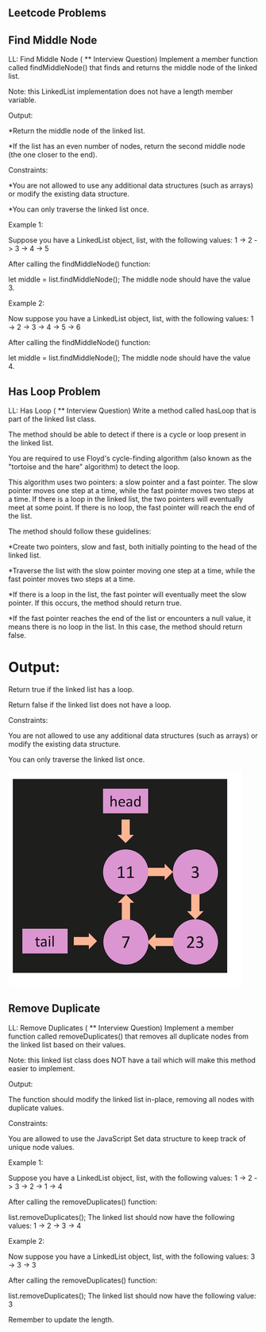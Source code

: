 ## Leetcode Problems

## Find Middle Node

LL: Find Middle Node ( \*\* Interview Question)
Implement a member function called findMiddleNode() that finds and returns the middle node of the linked list.

Note: this LinkedList implementation does not have a length member variable.

Output:

\*Return the middle node of the linked list.

\*If the list has an even number of nodes, return the second middle node (the one closer to the end).

Constraints:

\*You are not allowed to use any additional data structures (such as arrays) or modify the existing data structure.

\*You can only traverse the linked list once.

Example 1:

Suppose you have a LinkedList object, list, with the following values:
1 -> 2 -> 3 -> 4 -> 5

After calling the findMiddleNode() function:

let middle = list.findMiddleNode();
The middle node should have the value 3.

Example 2:

Now suppose you have a LinkedList object, list, with the following values:
1 -> 2 -> 3 -> 4 -> 5 -> 6

After calling the findMiddleNode() function:

let middle = list.findMiddleNode();
The middle node should have the value 4.

## Has Loop Problem

LL: Has Loop ( \*\* Interview Question)
Write a method called hasLoop that is part of the linked list class.

The method should be able to detect if there is a cycle or loop present in the linked list.

You are required to use Floyd's cycle-finding algorithm (also known as the "tortoise and the hare" algorithm) to detect the loop.

This algorithm uses two pointers: a slow pointer and a fast pointer. The slow pointer moves one step at a time, while the fast pointer moves two steps at a time. If there is a loop in the linked list, the two pointers will eventually meet at some point. If there is no loop, the fast pointer will reach the end of the list.

The method should follow these guidelines:

\*Create two pointers, slow and fast, both initially pointing to the head of the linked list.

\*Traverse the list with the slow pointer moving one step at a time, while the fast pointer moves two steps at a time.

\*If there is a loop in the list, the fast pointer will eventually meet the slow pointer. If this occurs, the method should return true.

\*If the fast pointer reaches the end of the list or encounters a null value, it means there is no loop in the list. In this case, the method should return false.

# Output:

Return true if the linked list has a loop.

Return false if the linked list does not have a loop.

Constraints:

You are not allowed to use any additional data structures (such as arrays) or modify the existing data structure.

You can only traverse the linked list once.

![Hasloop Problem](hasloop.png)

## Remove Duplicate

LL: Remove Duplicates ( \*\* Interview Question)
Implement a member function called removeDuplicates() that removes all duplicate nodes from the linked list based on their values.

Note: this linked list class does NOT have a tail which will make this method easier to implement.

Output:

The function should modify the linked list in-place, removing all nodes with duplicate values.

Constraints:

You are allowed to use the JavaScript Set data structure to keep track of unique node values.

Example 1:

Suppose you have a LinkedList object, list, with the following values:
1 -> 2 -> 3 -> 2 -> 1 -> 4

After calling the removeDuplicates() function:

list.removeDuplicates();
The linked list should now have the following values: 1 -> 2 -> 3 -> 4

Example 2:

Now suppose you have a LinkedList object, list, with the following values:
3 -> 3 -> 3

After calling the removeDuplicates() function:

list.removeDuplicates();
The linked list should now have the following value: 3

Remember to update the length.
